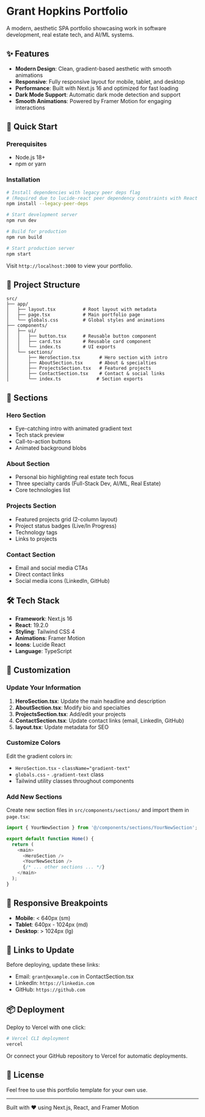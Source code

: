 # Grant Hopkins Portfolio

A modern, aesthetic SPA portfolio showcasing work in software development, real estate tech, and AI/ML systems.

## ✨ Features

- **Modern Design**: Clean, gradient-based aesthetic with smooth animations
- **Responsive**: Fully responsive layout for mobile, tablet, and desktop
- **Performance**: Built with Next.js 16 and optimized for fast loading
- **Dark Mode Support**: Automatic dark mode detection and support
- **Smooth Animations**: Powered by Framer Motion for engaging interactions

## 🚀 Quick Start

### Prerequisites

- Node.js 18+ 
- npm or yarn

### Installation

```bash
# Install dependencies with legacy peer deps flag
# (Required due to lucide-react peer dependency constraints with React 19)
npm install --legacy-peer-deps

# Start development server
npm run dev

# Build for production
npm run build

# Start production server
npm start
```

Visit `http://localhost:3000` to view your portfolio.

## 📁 Project Structure

```
src/
├── app/
│   ├── layout.tsx          # Root layout with metadata
│   ├── page.tsx            # Main portfolio page
│   └── globals.css         # Global styles and animations
├── components/
│   ├── ui/
│   │   ├── button.tsx      # Reusable button component
│   │   ├── card.tsx        # Reusable card component
│   │   └── index.ts        # UI exports
│   └── sections/
│       ├── HeroSection.tsx       # Hero section with intro
│       ├── AboutSection.tsx      # About & specialties
│       ├── ProjectsSection.tsx   # Featured projects
│       ├── ContactSection.tsx    # Contact & social links
│       └── index.ts             # Section exports
```

## 🎨 Sections

### Hero Section
- Eye-catching intro with animated gradient text
- Tech stack preview
- Call-to-action buttons
- Animated background blobs

### About Section
- Personal bio highlighting real estate tech focus
- Three specialty cards (Full-Stack Dev, AI/ML, Real Estate)
- Core technologies list

### Projects Section
- Featured projects grid (2-column layout)
- Project status badges (Live/In Progress)
- Technology tags
- Links to projects

### Contact Section
- Email and social media CTAs
- Direct contact links
- Social media icons (LinkedIn, GitHub)

## 🛠 Tech Stack

- **Framework**: Next.js 16
- **React**: 19.2.0
- **Styling**: Tailwind CSS 4
- **Animations**: Framer Motion
- **Icons**: Lucide React
- **Language**: TypeScript

## 🎯 Customization

### Update Your Information

1. **HeroSection.tsx**: Update the main headline and description
2. **AboutSection.tsx**: Modify bio and specialties
3. **ProjectsSection.tsx**: Add/edit your projects
4. **ContactSection.tsx**: Update contact links (email, LinkedIn, GitHub)
5. **layout.tsx**: Update metadata for SEO

### Customize Colors

Edit the gradient colors in:
- `HeroSection.tsx` - `className="gradient-text"`
- `globals.css` - `.gradient-text` class
- Tailwind utility classes throughout components

### Add New Sections

Create new section files in `src/components/sections/` and import them in `page.tsx`:

```typescript
import { YourNewSection } from '@/components/sections/YourNewSection';

export default function Home() {
  return (
    <main>
      <HeroSection />
      <YourNewSection />
      {/* ... other sections ... */}
    </main>
  );
}
```

## 📱 Responsive Breakpoints

- **Mobile**: < 640px (sm)
- **Tablet**: 640px - 1024px (md)
- **Desktop**: > 1024px (lg)

## 🔗 Links to Update

Before deploying, update these links:

- Email: `grant@example.com` in ContactSection.tsx
- LinkedIn: `https://linkedin.com` 
- GitHub: `https://github.com`

## 📦 Deployment

Deploy to Vercel with one click:

```bash
# Vercel CLI deployment
vercel
```

Or connect your GitHub repository to Vercel for automatic deployments.

## 📄 License

Feel free to use this portfolio template for your own use.

---

Built with ❤️ using Next.js, React, and Framer Motion
